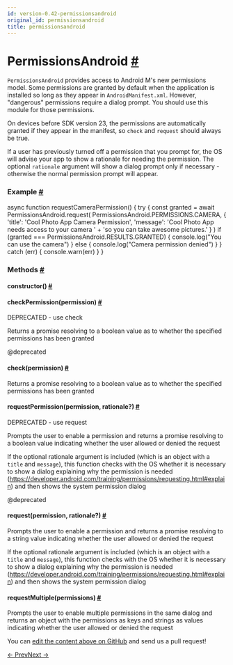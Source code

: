 ```yaml
---
id: version-0.42-permissionsandroid
original_id: permissionsandroid
title: permissionsandroid
---
```

<a id="content"></a><h1><a class="anchor" name="permissionsandroid"></a>PermissionsAndroid <a class="hash-link" href="docs/permissionsandroid.html#permissionsandroid">#</a></h1><div><div><p><code>PermissionsAndroid</code> provides access to Android M's new permissions model.
Some permissions are granted by default when the application is installed
so long as they appear in <code>AndroidManifest.xml</code>. However, "dangerous"
permissions require a dialog prompt. You should use this module for those
permissions.</p><p>On devices before SDK version 23, the permissions are automatically granted
if they appear in the manifest, so <code>check</code> and <code>request</code>
should always be true.</p><p>If a user has previously turned off a permission that you prompt for, the OS
will advise your app to show a rationale for needing the permission. The
optional <code>rationale</code> argument will show a dialog prompt only if
necessary - otherwise the normal permission prompt will appear.</p><h3><a class="anchor" name="example"></a>Example <a class="hash-link" href="docs/permissionsandroid.html#example">#</a></h3><div class="prism language-javascript">async <span class="token keyword">function</span> <span class="token function">requestCameraPermission<span class="token punctuation">(</span></span><span class="token punctuation">)</span> <span class="token punctuation">{</span>
  <span class="token keyword">try</span> <span class="token punctuation">{</span>
    const granted <span class="token operator">=</span> await PermissionsAndroid<span class="token punctuation">.</span><span class="token function">request<span class="token punctuation">(</span></span>
      PermissionsAndroid<span class="token punctuation">.</span>PERMISSIONS<span class="token punctuation">.</span>CAMERA<span class="token punctuation">,</span>
      <span class="token punctuation">{</span>
        <span class="token string">'title'</span><span class="token punctuation">:</span> <span class="token string">'Cool Photo App Camera Permission'</span><span class="token punctuation">,</span>
        <span class="token string">'message'</span><span class="token punctuation">:</span> <span class="token string">'Cool Photo App needs access to your camera '</span> <span class="token operator">+</span>
                   <span class="token string">'so you can take awesome pictures.'</span>
      <span class="token punctuation">}</span>
    <span class="token punctuation">)</span>
    <span class="token keyword">if</span> <span class="token punctuation">(</span>granted <span class="token operator">===</span> PermissionsAndroid<span class="token punctuation">.</span>RESULTS<span class="token punctuation">.</span>GRANTED<span class="token punctuation">)</span> <span class="token punctuation">{</span>
      console<span class="token punctuation">.</span><span class="token function">log<span class="token punctuation">(</span></span><span class="token string">"You can use the camera"</span><span class="token punctuation">)</span>
    <span class="token punctuation">}</span> <span class="token keyword">else</span> <span class="token punctuation">{</span>
      console<span class="token punctuation">.</span><span class="token function">log<span class="token punctuation">(</span></span><span class="token string">"Camera permission denied"</span><span class="token punctuation">)</span>
    <span class="token punctuation">}</span>
  <span class="token punctuation">}</span> <span class="token keyword">catch</span> <span class="token punctuation">(</span><span class="token class-name">err</span><span class="token punctuation">)</span> <span class="token punctuation">{</span>
    console<span class="token punctuation">.</span><span class="token function">warn<span class="token punctuation">(</span></span>err<span class="token punctuation">)</span>
  <span class="token punctuation">}</span>
<span class="token punctuation">}</span></div></div><span><h3><a class="anchor" name="methods"></a>Methods <a class="hash-link" href="docs/permissionsandroid.html#methods">#</a></h3><div class="props"><div class="prop"><h4 class="methodTitle"><a class="anchor" name="constructor"></a>constructor<span class="methodType">()</span> <a class="hash-link" href="docs/permissionsandroid.html#constructor">#</a></h4></div><div class="prop"><h4 class="methodTitle"><a class="anchor" name="checkpermission"></a>checkPermission<span class="methodType">(permission)</span> <a class="hash-link" href="docs/permissionsandroid.html#checkpermission">#</a></h4><div><p>DEPRECATED - use check</p><p>Returns a promise resolving to a boolean value as to whether the specified
permissions has been granted</p><p>@deprecated</p></div></div><div class="prop"><h4 class="methodTitle"><a class="anchor" name="check"></a>check<span class="methodType">(permission)</span> <a class="hash-link" href="docs/permissionsandroid.html#check">#</a></h4><div><p>Returns a promise resolving to a boolean value as to whether the specified
permissions has been granted</p></div></div><div class="prop"><h4 class="methodTitle"><a class="anchor" name="requestpermission"></a>requestPermission<span class="methodType">(permission, rationale?)</span> <a class="hash-link" href="docs/permissionsandroid.html#requestpermission">#</a></h4><div><p>DEPRECATED - use request</p><p>Prompts the user to enable a permission and returns a promise resolving to a
boolean value indicating whether the user allowed or denied the request</p><p>If the optional rationale argument is included (which is an object with a
<code>title</code> and <code>message</code>), this function checks with the OS whether it is
necessary to show a dialog explaining why the permission is needed
(<a href="https://developer.android.com/training/permissions/requesting.html#explain">https://developer.android.com/training/permissions/requesting.html#explain</a>)
and then shows the system permission dialog</p><p>@deprecated</p></div></div><div class="prop"><h4 class="methodTitle"><a class="anchor" name="request"></a>request<span class="methodType">(permission, rationale?)</span> <a class="hash-link" href="docs/permissionsandroid.html#request">#</a></h4><div><p>Prompts the user to enable a permission and returns a promise resolving to a
string value indicating whether the user allowed or denied the request</p><p>If the optional rationale argument is included (which is an object with a
<code>title</code> and <code>message</code>), this function checks with the OS whether it is
necessary to show a dialog explaining why the permission is needed
(<a href="https://developer.android.com/training/permissions/requesting.html#explain">https://developer.android.com/training/permissions/requesting.html#explain</a>)
and then shows the system permission dialog</p></div></div><div class="prop"><h4 class="methodTitle"><a class="anchor" name="requestmultiple"></a>requestMultiple<span class="methodType">(permissions)</span> <a class="hash-link" href="docs/permissionsandroid.html#requestmultiple">#</a></h4><div><p>Prompts the user to enable multiple permissions in the same dialog and
returns an object with the permissions as keys and strings as values
indicating whether the user allowed or denied the request</p></div></div></div></span></div><p class="edit-page-block">You can <a target="_blank" href="https://github.com/facebook/react-native/blob/master/Libraries/PermissionsAndroid/PermissionsAndroid.js">edit the content above on GitHub</a> and send us a pull request!</p><div class="docs-prevnext"><a class="docs-prev" href="docs/panresponder.html#content">← Prev</a><a class="docs-next" href="docs/pixelratio.html#content">Next →</a></div>